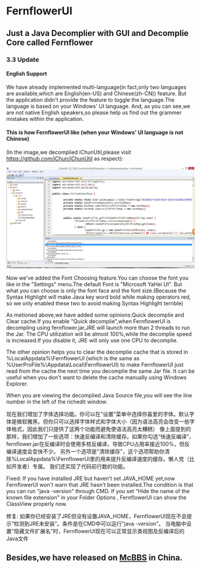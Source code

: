 ﻿# FernflowerUI
## Just a Java Decomplier with GUI and Decomplie Core called Fernflower

### 3.3 Update

#### English Support

We have already implemented multi-language(in fact,only two languages are available,which are English(en-US) and Chinese(zh-CN)) feature.
But the application didn't provide the feature to toggle the language.The language is based on your Windows' UI language.
And, as you can see,we are not native English speakers,so please help us find out the grammer mistakes within the application.

#### This is how FernflowerUI like (when your Windows' UI language is not Chinese) 
(In the image,we decomplied iChunUtil,please visit https://github.com/iChun/iChunUtil as respect):

![Image text](https://github.com/6168218c/FernflowerUI/blob/MFC/FernflowerUI_MFC/UsingImages/FernflowerUI3.3.jpg)

Now we've added the Font Choosing feature.You can choose the font you like in the "Settings" menu.The default Font is "Microsoft YaHei UI".
But what you can choose is only the font face and the font size.(Because the Syntax Highlight will make Java key word bold while making operators red, so we only enabled these two to avoid making Syntax Highlight terrible)

As metioned above,we have added some opinions:Quick decomplie and Clear cache.If you enable "Quick decomplie",when FernflowerUI is decompling using fernflower.jar,JRE will launch more than 2 threads to run the Jar.
The CPU utilization will be almost 100%,while the decomplie speed is increased.If you disable it, JRE will only use one CPU to decomplie.

The other opinion helps you to clear the decomplie cache that is stored in %LocalAppdata%\FernflowerUI (which is the same as %UserProFile%\Appdata\Local\FernflowerUI) to make FernflowerUI just read from the cache the next time you decomplie the same Jar file.
It can be useful when you don't want to delete the cache manually using Windows Explorer.

When you are viewing the decomplied Java Source file,you will see the line number in the left of the richedit window.


现在我们增加了字体选择功能。你可以在"设置"菜单中选择你喜爱的字体。默认字体是微软雅黑。但你只可以选择字体样式和字体大小（因为语法高亮会改变一些字体格式，因此我们只提供了这两个功能而避免使语法高亮太糟糕）
像上面提到的那样，我们增加了一些选项：快速反编译和清除缓存。如果你勾选“快速反编译”，fernflower.jar在反编译时会使用多核反编译，导致CPU占用率接近100%，但反编译速度会变快不少。
另外一个选项是"清除缓存"，这个选项帮助你清除%LocalAppdata%\FernflowerUI里的用来提升反编译速度的缓存。懒人党（比如开发者）专属。
我们还实现了代码前行数的功能。

Fixed:
If you have installed JRE but haven't set JAVA_HOME yet,now FernflowerUI won't warn that JRE hasn't been installed.The condition is that you can run "java -version" through CMD.
If you set “Hide the name of the known file extension" in your Folder Options , FernflowerUI can show the ClassView properly now.

修复:
如果你已经安装了JRE但没有设置JAVA_HOME，FernflowerUI现在不会提示”检测到JRE未安装“。条件是在CMD中可以运行"java -version"。
当电脑中设置"隐藏文件扩展名"时，FernflowerUI现在可以正常显示类视图及反编译后的Java文件

## Besides,we have released on [McBBS](http://www.mcbbs.net/forum.php?mod=viewthread&tid=773809&page=1#pid12656797) in China.
